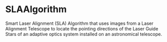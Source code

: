 # SLAAlgorithm
Smart Laser Alignment (SLA) Algorithm that uses images from a Laser Alignment Telescope to locate the pointing directions of the Laser Guide Stars of an adaptive optics system installed on an astronomical telescope.
